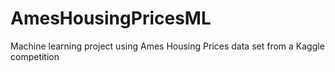 # AmesHousingPricesML

Machine learning project using Ames Housing Prices data set from a Kaggle competition
